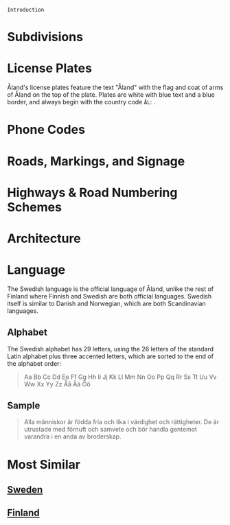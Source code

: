 `Introduction`

# Subdivisions

# License Plates

Åland's license plates feature the text "Åland" with the flag and coat of arms of Åland on the top of the plate. Plates are white with blue text and a blue border, and always begin with the country code `ÅL`: <LicensePlate style="aland" format="ÅL 12345" textColor="dodgerblue" borderColor="dodgerblue" />.

# Phone Codes

# Roads, Markings, and Signage

# Highways & Road Numbering Schemes

# Architecture

# Language

The Swedish language is the official language of Åland, unlike the rest of Finland where Finnish and Swedish are both official languages. Swedish itself is similar to Danish and Norwegian, which are both Scandinavian languages.

## Alphabet

The Swedish alphabet has 29 letters, using the 26 letters of the standard Latin alphabet plus three accented letters, which are sorted to the end of the alphabet order:

> Aa Bb Cc Dd Ee Ff Gg Hh Ii Jj Kk Ll Mm Nn Oo Pp Qq Rr Ss Tt Uu Vv Ww Xx Yy Zz Åå Ää Öö

## Sample

> Alla människor är födda fria och lika i värdighet och rättigheter. De är utrustade med förnuft och samvete och bör handla gentemot varandra i en anda av broderskap.

# Most Similar

## [Sweden](/countries/SWE)

## [Finland](/countries/FIN)
